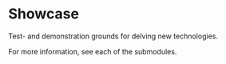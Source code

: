 Showcase
========

Test- and demonstration grounds for delving new technologies.

For more information, see each of the submodules.
